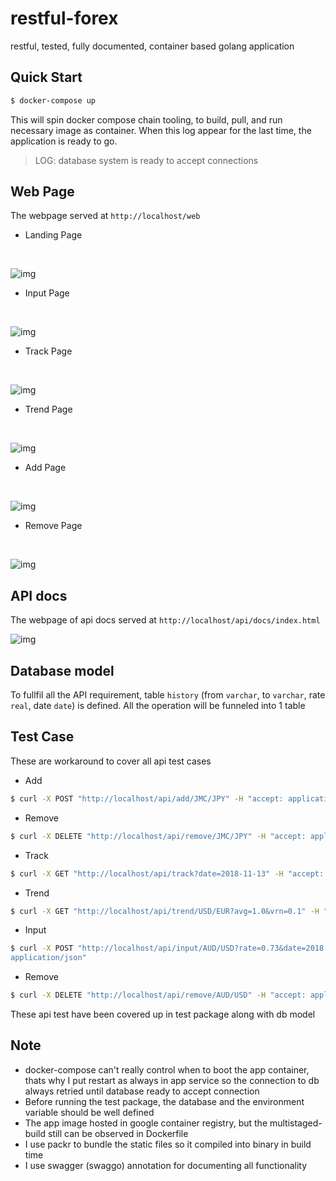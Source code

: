 # restful-forex
restful, tested, fully documented, container based golang application

## Quick Start
```sh
$ docker-compose up
```
This will spin docker compose chain tooling, to build, pull, and run necessary image as container. When this log appear for the last time, the application is ready to go.
> LOG:  database system is ready to accept connections

## Web Page
The webpage served at `http://localhost/web`
- Landing Page
<br>

![img](https://i.imgur.com/g1ZwAbw.png)

- Input Page
<br>

![img](https://i.imgur.com/mkWqN0L.png)

- Track Page
<br>

![img](https://i.imgur.com/MqH9ld6.png)

- Trend Page
<br>

![img](https://i.imgur.com/BVngeQb.png)

- Add Page
<br>

![img](https://i.imgur.com/xgIFPzf.png)

- Remove Page
<br>

![img](https://i.imgur.com/MZcp43O.png)

## API docs
The webpage of api docs served at `http://localhost/api/docs/index.html`
<br>

![img](https://i.imgur.com/ds4k7tx.png)

## Database model
To fullfil all the API requirement, table `history` (from `varchar`, to `varchar`, rate `real`, date `date`) is defined. All the operation will be funneled into 1 table

## Test Case
These are workaround to cover all api test cases
- Add
```sh
$ curl -X POST "http://localhost/api/add/JMC/JPY" -H "accept: application/json"
```
- Remove
```sh
$ curl -X DELETE "http://localhost/api/remove/JMC/JPY" -H "accept: application/json"
```
- Track
```sh
$ curl -X GET "http://localhost/api/track?date=2018-11-13" -H "accept: application/json"
```
- Trend
```sh
$ curl -X GET "http://localhost/api/trend/USD/EUR?avg=1.0&vrn=0.1" -H "accept: application/json"
```
- Input
```sh
$ curl -X POST "http://localhost/api/input/AUD/USD?rate=0.73&date=2018-11-16" -H "accept: 
application/json"
```
- Remove
```sh
$ curl -X DELETE "http://localhost/api/remove/AUD/USD" -H "accept: application/json"
```
These api test have been covered up in test package along with db model

## Note
- docker-compose can't really control when to boot the app container, thats why I put restart as always in app service so the connection to db always retried until database ready to accept connection
- Before running the test package, the database and the environment variable should be well defined
- The app image hosted in google container registry, but the multistaged-build still can be observed in Dockerfile
- I use packr to bundle the static files so it compiled into binary in build time
- I use swagger (swaggo) annotation for documenting all functionality
